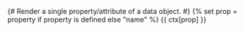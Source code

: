 {# 
 Render a single property/attribute of a data object.
 #}
{% set prop = property if property is defined else "name" %}
{{ ctx[prop] }}
